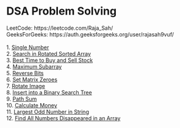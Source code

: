 <h1>DSA Problem Solving</h1>
LeetCode: https://leetcode.com/Raja_Sah/
<br>
GeeksForGeeks: https://auth.geeksforgeeks.org/user/rajasah9vuf/
<br><br>
1. <a href="https://leetcode.com/submissions/detail/1106739409/">Single Number</a>
<br>
2. <a href="https://leetcode.com/submissions/detail/1106747949/">Search in Rotated Sorted Array</a> 
<br>
3. <a href="https://leetcode.com/submissions/detail/1108068918/">Best Time to Buy and Sell Stock</a> 
<br>
4. <a href="https://leetcode.com/submissions/detail/1108080964/">Maximum Subarray</a> 
<br>
5. <a href="https://leetcode.com/submissions/detail/1108113939/">Reverse Bits</a> 
<br>
6. <a href="https://leetcode.com/submissions/detail/1108655723/">Set Matrix Zeroes</a> 
<br>
7. <a href="https://leetcode.com/submissions/detail/1108668150/">Rotate Image</a> 
<br>
8. <a href="https://leetcode.com/submissions/detail/1108681033/">Insert into a Binary Search Tree</a> 
<br>
9. <a href="https://leetcode.com/submissions/detail/1108782063/">Path Sum</a>
<br>
10. <a href="https://leetcode.com/submissions/detail/1113507358/">Calculate Money</a> 
<br>
11. <a href="https://leetcode.com/submissions/detail/1114297982/">Largest Odd Number in String</a> 
<br>
12. <a href="https://leetcode.com/problems/find-all-numbers-disappeared-in-an-array/description/">Find All Numbers Disappeared in an Array</a> 
<br>



